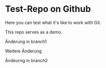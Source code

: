 # Test-Repo on Github
Here you can test what it's like to work with Git.

This repo serves as a demo.


Änderung in branch1

Weitere Änderung

Ändeurng in branch2

